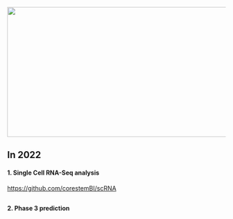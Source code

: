 <p align="center"><img src="https://user-images.githubusercontent.com/98365385/150895297-bbebef5e-b3e9-435e-a6cf-ff7a7bae0d32.jpg"  width="600" height="300"></p>

## In 2022
#### 1. Single Cell RNA-Seq analysis
https://github.com/corestemBI/scRNA
##

#### 2. Phase 3 prediction

